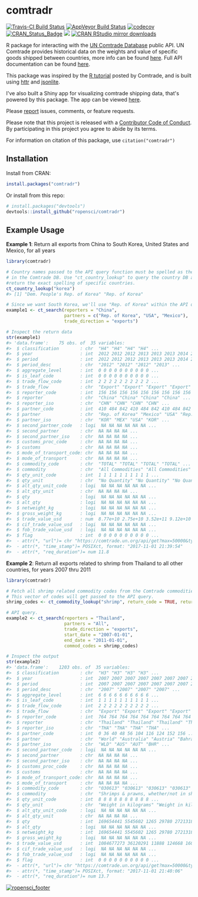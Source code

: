 
<!-- README.md is generated from README.Rmd. Please edit that file -->
comtradr
========

[![Travis-CI Build Status](https://travis-ci.org/ropensci/comtradr.svg?branch=master)](https://travis-ci.org/ropensci/comtradr) [![AppVeyor Build Status](https://ci.appveyor.com/api/projects/status/github/ropensci/comtradr?branch=master&svg=true)](https://ci.appveyor.com/project/ropensci/comtradr) [![codecov](https://codecov.io/github/ropensci/comtradr/branch/master/graphs/badge.svg)](https://codecov.io/github/ropensci/comtradr) [![CRAN\_Status\_Badge](https://www.r-pkg.org/badges/version/comtradr)](https://cran.r-project.org/package=comtradr) [![](https://badges.ropensci.org/141_status.svg)](https://github.com/ropensci/onboarding/issues/141) [![CRAN RStudio mirror downloads](https://cranlogs.r-pkg.org/badges/grand-total/comtradr)](https://www.rpackages.io/package/comtradr)

R package for interacting with the [UN Comtrade Database](https://comtrade.un.org/data/) public API. UN Comtrade provides historical data on the weights and value of specific goods shipped between countries, more info can be found [here](https://comtrade.un.org/). Full API documentation can be found [here](https://comtrade.un.org/data/doc/api/).

This package was inspired by the [R tutorial](https://comtrade.un.org/data/Doc/api/ex/r) posted by Comtrade, and is built using [httr](https://CRAN.R-project.org/package=httr) and [jsonlite](https://CRAN.R-project.org/package=jsonlite).

I've also built a Shiny app for visualizing comtrade shipping data, that's powered by this package. The app can be viewed [here](https://chrismuir.shinyapps.io/comtrade_plot_shinyapp/).

Please [report](https://github.com/ropensci/comtradr/issues) issues, comments, or feature requests.

Please note that this project is released with a [Contributor Code of Conduct](CONDUCT.md). By participating in this project you agree to abide by its terms.

For information on citation of this package, use `citation("comtradr")`

Installation
------------

Install from CRAN:

``` r
install.packages("comtradr")
```

Or install from this repo:

``` r
# install.packages("devtools")
devtools::install_github("ropensci/comtradr")
```

Example Usage
-------------

**Example 1**: Return all exports from China to South Korea, United States and Mexico, for all years

``` r
library(comtradr)

# Country names passed to the API query function must be spelled as they appear 
# in the Comtrade DB. Use "ct_country_lookup" to query the country DB and 
#return the exact spelling of specific countries.
ct_country_lookup("korea")
#> [1] "Dem. People's Rep. of Korea" "Rep. of Korea"

# Since we want South Korea, we'll use "Rep. of Korea" within the API query.
example1 <- ct_search(reporters = "China", 
                      partners = c("Rep. of Korea", "USA", "Mexico"), 
                      trade_direction = "exports")

# Inspect the return data
str(example1)
#> 'data.frame':    75 obs. of  35 variables:
#>  $ classification        : chr  "H4" "H4" "H4" "H4" ...
#>  $ year                  : int  2012 2012 2012 2013 2013 2013 2014 2014 2014 2015 ...
#>  $ period                : int  2012 2012 2012 2013 2013 2013 2014 2014 2014 2015 ...
#>  $ period_desc           : chr  "2012" "2012" "2012" "2013" ...
#>  $ aggregate_level       : int  0 0 0 0 0 0 0 0 0 0 ...
#>  $ is_leaf_code          : int  0 0 0 0 0 0 0 0 0 0 ...
#>  $ trade_flow_code       : int  2 2 2 2 2 2 2 2 2 2 ...
#>  $ trade_flow            : chr  "Export" "Export" "Export" "Export" ...
#>  $ reporter_code         : int  156 156 156 156 156 156 156 156 156 156 ...
#>  $ reporter              : chr  "China" "China" "China" "China" ...
#>  $ reporter_iso          : chr  "CHN" "CHN" "CHN" "CHN" ...
#>  $ partner_code          : int  410 484 842 410 484 842 410 484 842 410 ...
#>  $ partner               : chr  "Rep. of Korea" "Mexico" "USA" "Rep. of Korea" ...
#>  $ partner_iso           : chr  "KOR" "MEX" "USA" "KOR" ...
#>  $ second_partner_code   : logi  NA NA NA NA NA NA ...
#>  $ second_partner        : chr  NA NA NA NA ...
#>  $ second_partner_iso    : chr  NA NA NA NA ...
#>  $ customs_proc_code     : chr  NA NA NA NA ...
#>  $ customs               : chr  NA NA NA NA ...
#>  $ mode_of_transport_code: chr  NA NA NA NA ...
#>  $ mode_of_transport     : chr  NA NA NA NA ...
#>  $ commodity_code        : chr  "TOTAL" "TOTAL" "TOTAL" "TOTAL" ...
#>  $ commodity             : chr  "All Commodities" "All Commodities" "All Commodities" "All Commodities" ...
#>  $ qty_unit_code         : int  1 1 1 1 1 1 1 1 1 1 ...
#>  $ qty_unit              : chr  "No Quantity" "No Quantity" "No Quantity" "No Quantity" ...
#>  $ alt_qty_unit_code     : logi  NA NA NA NA NA NA ...
#>  $ alt_qty_unit          : chr  NA NA NA NA ...
#>  $ qty                   : logi  NA NA NA NA NA NA ...
#>  $ alt_qty               : logi  NA NA NA NA NA NA ...
#>  $ netweight_kg          : logi  NA NA NA NA NA NA ...
#>  $ gross_weight_kg       : logi  NA NA NA NA NA NA ...
#>  $ trade_value_usd       : num  8.77e+10 2.75e+10 3.52e+11 9.12e+10 2.90e+10 ...
#>  $ cif_trade_value_usd   : logi  NA NA NA NA NA NA ...
#>  $ fob_trade_value_usd   : logi  NA NA NA NA NA NA ...
#>  $ flag                  : int  0 0 0 0 0 0 0 0 0 0 ...
#>  - attr(*, "url")= chr "https://comtrade.un.org/api/get?max=50000&type=C&freq=A&px=HS&ps=all&r=156&p=410,842,484&rg=2&cc=TOTAL&fmt=json&head=H"
#>  - attr(*, "time_stamp")= POSIXct, format: "2017-11-01 21:39:54"
#>  - attr(*, "req_duration")= num 11.8
```

**Example 2**: Return all exports related to shrimp from Thailand to all other countries, for years 2007 thru 2011

``` r
library(comtradr)

# Fetch all shrimp related commodity codes from the Comtrade commodities DB. 
# This vector of codes will get passed to the API query.
shrimp_codes <- ct_commodity_lookup("shrimp", return_code = TRUE, return_char = TRUE)

# API query.
example2 <- ct_search(reporters = "Thailand", 
                      partners = "All", 
                      trade_direction = "exports", 
                      start_date = "2007-01-01", 
                      end_date = "2011-01-01", 
                      commod_codes = shrimp_codes)

# Inspect the output
str(example2)
#> 'data.frame':    1203 obs. of  35 variables:
#>  $ classification        : chr  "H3" "H3" "H3" "H3" ...
#>  $ year                  : int  2007 2007 2007 2007 2007 2007 2007 2007 2007 2007 ...
#>  $ period                : int  2007 2007 2007 2007 2007 2007 2007 2007 2007 2007 ...
#>  $ period_desc           : chr  "2007" "2007" "2007" "2007" ...
#>  $ aggregate_level       : int  6 6 6 6 6 6 6 6 6 6 ...
#>  $ is_leaf_code          : int  1 1 1 1 1 1 1 1 1 1 ...
#>  $ trade_flow_code       : int  2 2 2 2 2 2 2 2 2 2 ...
#>  $ trade_flow            : chr  "Export" "Export" "Export" "Export" ...
#>  $ reporter_code         : int  764 764 764 764 764 764 764 764 764 764 ...
#>  $ reporter              : chr  "Thailand" "Thailand" "Thailand" "Thailand" ...
#>  $ reporter_iso          : chr  "THA" "THA" "THA" "THA" ...
#>  $ partner_code          : int  0 36 40 48 56 104 116 124 152 156 ...
#>  $ partner               : chr  "World" "Australia" "Austria" "Bahrain" ...
#>  $ partner_iso           : chr  "WLD" "AUS" "AUT" "BHR" ...
#>  $ second_partner_code   : logi  NA NA NA NA NA NA ...
#>  $ second_partner        : chr  NA NA NA NA ...
#>  $ second_partner_iso    : chr  NA NA NA NA ...
#>  $ customs_proc_code     : chr  NA NA NA NA ...
#>  $ customs               : chr  NA NA NA NA ...
#>  $ mode_of_transport_code: chr  NA NA NA NA ...
#>  $ mode_of_transport     : chr  NA NA NA NA ...
#>  $ commodity_code        : chr  "030613" "030613" "030613" "030613" ...
#>  $ commodity             : chr  "Shrimps & prawns, whether/not in shell, frozen" "Shrimps & prawns, whether/not in shell, frozen" "Shrimps & prawns, whether/not in shell, frozen" "Shrimps & prawns, whether/not in shell, frozen" ...
#>  $ qty_unit_code         : int  8 8 8 8 8 8 8 8 8 8 ...
#>  $ qty_unit              : chr  "Weight in kilograms" "Weight in kilograms" "Weight in kilograms" "Weight in kilograms" ...
#>  $ alt_qty_unit_code     : logi  NA NA NA NA NA NA ...
#>  $ alt_qty_unit          : chr  NA NA NA NA ...
#>  $ qty                   : int  169654441 5545602 1265 29780 2721318 750 8510 13088545 4930 3410678 ...
#>  $ alt_qty               : logi  NA NA NA NA NA NA ...
#>  $ netweight_kg          : int  169654441 5545602 1265 29780 2721318 750 8510 13088545 4930 3410678 ...
#>  $ gross_weight_kg       : logi  NA NA NA NA NA NA ...
#>  $ trade_value_usd       : int  1084677273 36120291 11888 124668 16061545 4521 74842 77292118 64218 18400152 ...
#>  $ cif_trade_value_usd   : logi  NA NA NA NA NA NA ...
#>  $ fob_trade_value_usd   : logi  NA NA NA NA NA NA ...
#>  $ flag                  : int  0 0 0 0 0 0 0 0 0 0 ...
#>  - attr(*, "url")= chr "https://comtrade.un.org/api/get?max=50000&type=C&freq=A&px=HS&ps=2007,2008,2009,2010,2011&r=764&p=all&rg=2&cc=0"| __truncated__
#>  - attr(*, "time_stamp")= POSIXct, format: "2017-11-01 21:40:06"
#>  - attr(*, "req_duration")= num 13.7
```

[![ropensci\_footer](https://ropensci.org/public_images/ropensci_footer.png)](https://ropensci.org)
